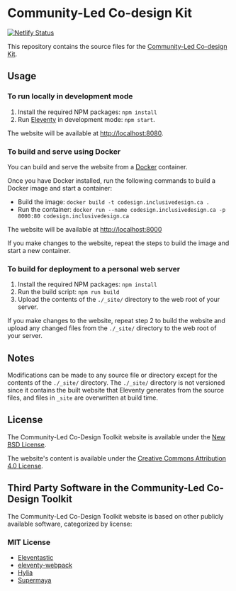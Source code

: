 # Community-Led Co-design Kit

[![Netlify Status](https://api.netlify.com/api/v1/badges/41596f93-63f6-4071-865b-2d12aa7b1af3/deploy-status)](https://app.netlify.com/sites/co-design/deploys)

This repository contains the source files for the [Community-Led Co-design Kit](https://co-design.inclusivedesign.ca).

## Usage

### To run locally in development mode

1. Install the required NPM packages: `npm install`
2. Run [Eleventy](http://11ty.dev) in development mode: `npm start`.

The website will be available at [http://localhost:8080](http://localhost:8080).

### To build and serve using Docker

You can build and serve the website from a [Docker](https://docs.docker.com/get-docker) container.

Once you have Docker installed, run the following commands to build a Docker image and start a container:

* Build the image: `docker build -t codesign.inclusivedesign.ca .`
* Run the container: `docker run --name codesign.inclusivedesign.ca -p 8000:80 codesign.inclusivedesign.ca`

The website will be available at [http://localhost:8000](http://localhost:8000)

If you make changes to the website, repeat the steps to build the image and start a new container.

### To build for deployment to a personal web server

1. Install the required NPM packages: `npm install`
2. Run the build script: `npm run build`
3. Upload the contents of the `./_site/` directory to the web root of your server.

If you make changes to the website, repeat step 2 to build the website and upload any changed files from the `./_site/`
directory to the web root of your server.

## Notes

Modifications can be made to any source file or directory except for the contents of the `./_site/` directory. The
`./_site/` directory is not versioned since it contains the built website that Eleventy generates from the source files,
and  files in `_site` are overwritten at build time.

## License

The Community-Led Co-Design Toolkit website is available under the [New BSD License](https://raw.githubusercontent.com/inclusive-design/codesign.inclusivedesign.ca/master/LICENSE.md).

The website's content is available under the [Creative Commons Attribution 4.0 License](https://creativecommons.org/licenses/by/4.0/).

## Third Party Software in the Community-Led Co-Design Toolkit

The Community-Led Co-Design Toolkit website is based on other publicly available software, categorized by license:

### MIT License

* [Eleventastic](https://github.com/maxboeck/eleventastic)
* [eleventy-webpack](https://github.com/clenemt/eleventy-webpack)
* [Hylia](https://github.com/hankchizljaw/hylia)
* [Supermaya](https://github.com/MadeByMike/supermaya)
